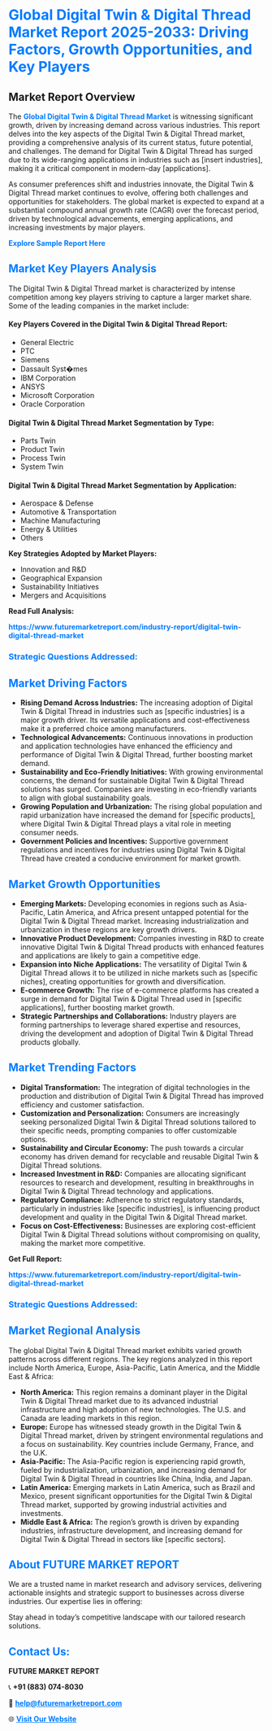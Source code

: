 <h1 style="color: #007BFF;">Global Digital Twin & Digital Thread Market Report 2025-2033: Driving Factors, Growth Opportunities, and Key Players</h1>

<section id="overview">
<h2>Market Report Overview</h2>
<p>The <a href="https://www.futuremarketreport.com/industry-report/digital-twin-digital-thread-market" style="color: #007BFF; text-decoration: none;"><strong>Global Digital Twin & Digital Thread Market</strong></a> is witnessing significant growth, driven by increasing demand across various industries. This report delves into the key aspects of the Digital Twin & Digital Thread market, providing a comprehensive analysis of its current status, future potential, and challenges. The demand for Digital Twin & Digital Thread has surged due to its wide-ranging applications in industries such as [insert industries], making it a critical component in modern-day [applications].</p>
<p>As consumer preferences shift and industries innovate, the Digital Twin & Digital Thread market continues to evolve, offering both challenges and opportunities for stakeholders. The global market is expected to expand at a substantial compound annual growth rate (CAGR) over the forecast period, driven by technological advancements, emerging applications, and increasing investments by major players.</p>
</section>

<section id="overview">
<p><a href="https://www.futuremarketreport.com/request-sample/reportId=41007" style="color: #007BFF; text-decoration: none;"><strong>Explore Sample Report Here</strong></a></p>
</section>

<section id="key-players">
<h2 style="color: #007BFF;">Market Key Players Analysis</h2>
<p>The Digital Twin & Digital Thread market is characterized by intense competition among key players striving to capture a larger market share. Some of the leading companies in the market include:</p>
<h4>Key Players Covered in the Digital Twin & Digital Thread Report:</h4>
<ul><li>General Electric</li><li>PTC</li><li>Siemens</li><li>Dassault Syst�mes</li><li>IBM Corporation</li><li>ANSYS</li><li>Microsoft Corporation</li><li>Oracle Corporation</li></ul>
<h4>Digital Twin & Digital Thread Market Segmentation by Type:</h4>
<ul><li>Parts Twin</li><li>Product Twin</li><li>Process Twin</li><li>System Twin</li></ul>

<h4>Digital Twin & Digital Thread Market Segmentation by Application:</h4>
<ul><li>Aerospace &amp; Defense</li><li>Automotive &amp; Transportation</li><li>Machine Manufacturing</li><li>Energy &amp; Utilities</li><li>Others</li></ul>
<p><strong>Key Strategies Adopted by Market Players:</strong></p>
<ul>
<li>Innovation and R&D</li>
<li>Geographical Expansion</li>
<li>Sustainability Initiatives</li>
<li>Mergers and Acquisitions</li>
</ul>
</section>

<section>
<p><strong>Read Full Analysis: </strong></p><a href="https://www.futuremarketreport.com/industry-report/digital-twin-digital-thread-market" style="color: #007BFF; text-decoration: none;"><strong>https://www.futuremarketreport.com/industry-report/digital-twin-digital-thread-market</strong></a>
<h3 style="color: #007BFF;">Strategic Questions Addressed:</h3>
</section>

<section id="driving-factors">
<h2 style="color: #007BFF;">Market Driving Factors</h2>
<ul>
<li><strong>Rising Demand Across Industries:</strong> The increasing adoption of Digital Twin & Digital Thread in industries such as [specific industries] is a major growth driver. Its versatile applications and cost-effectiveness make it a preferred choice among manufacturers.</li>
<li><strong>Technological Advancements:</strong> Continuous innovations in production and application technologies have enhanced the efficiency and performance of Digital Twin & Digital Thread, further boosting market demand.</li>
<li><strong>Sustainability and Eco-Friendly Initiatives:</strong> With growing environmental concerns, the demand for sustainable Digital Twin & Digital Thread solutions has surged. Companies are investing in eco-friendly variants to align with global sustainability goals.</li>
<li><strong>Growing Population and Urbanization:</strong> The rising global population and rapid urbanization have increased the demand for [specific products], where Digital Twin & Digital Thread plays a vital role in meeting consumer needs.</li>
<li><strong>Government Policies and Incentives:</strong> Supportive government regulations and incentives for industries using Digital Twin & Digital Thread have created a conducive environment for market growth.</li>
</ul>
</section>

<section id="growth-opportunities">
<h2 style="color: #007BFF;">Market Growth Opportunities</h2>
<ul>
<li><strong>Emerging Markets:</strong> Developing economies in regions such as Asia-Pacific, Latin America, and Africa present untapped potential for the Digital Twin & Digital Thread market. Increasing industrialization and urbanization in these regions are key growth drivers.</li>
<li><strong>Innovative Product Development:</strong> Companies investing in R&D to create innovative Digital Twin & Digital Thread products with enhanced features and applications are likely to gain a competitive edge.</li>
<li><strong>Expansion into Niche Applications:</strong> The versatility of Digital Twin & Digital Thread allows it to be utilized in niche markets such as [specific niches], creating opportunities for growth and diversification.</li>
<li><strong>E-commerce Growth:</strong> The rise of e-commerce platforms has created a surge in demand for Digital Twin & Digital Thread used in [specific applications], further boosting market growth.</li>
<li><strong>Strategic Partnerships and Collaborations:</strong> Industry players are forming partnerships to leverage shared expertise and resources, driving the development and adoption of Digital Twin & Digital Thread products globally.</li>
</ul>
</section>

<section id="trending-factors">
<h2 style="color: #007BFF;">Market Trending Factors</h2>
<ul>
<li><strong>Digital Transformation:</strong> The integration of digital technologies in the production and distribution of Digital Twin & Digital Thread has improved efficiency and customer satisfaction.</li>
<li><strong>Customization and Personalization:</strong> Consumers are increasingly seeking personalized Digital Twin & Digital Thread solutions tailored to their specific needs, prompting companies to offer customizable options.</li>
<li><strong>Sustainability and Circular Economy:</strong> The push towards a circular economy has driven demand for recyclable and reusable Digital Twin & Digital Thread solutions.</li>
<li><strong>Increased Investment in R&D:</strong> Companies are allocating significant resources to research and development, resulting in breakthroughs in Digital Twin & Digital Thread technology and applications.</li>
<li><strong>Regulatory Compliance:</strong> Adherence to strict regulatory standards, particularly in industries like [specific industries], is influencing product development and quality in the Digital Twin & Digital Thread market.</li>
<li><strong>Focus on Cost-Effectiveness:</strong> Businesses are exploring cost-efficient Digital Twin & Digital Thread solutions without compromising on quality, making the market more competitive.</li>
</ul>
</section>

<section>
<p><strong>Get Full Report: </strong></p><a href="https://www.futuremarketreport.com/industry-report/digital-twin-digital-thread-market" style="color: #007BFF; text-decoration: none;"><strong>https://www.futuremarketreport.com/industry-report/digital-twin-digital-thread-market</strong></a>
<h3 style="color: #007BFF;">Strategic Questions Addressed:</h3>
</section>


<section id="regional-analysis">
<h2 style="color: #007BFF;">Market Regional Analysis</h2>
<p>The global Digital Twin & Digital Thread market exhibits varied growth patterns across different regions. The key regions analyzed in this report include North America, Europe, Asia-Pacific, Latin America, and the Middle East & Africa:</p>
<ul>
<li><strong>North America:</strong> This region remains a dominant player in the Digital Twin & Digital Thread market due to its advanced industrial infrastructure and high adoption of new technologies. The U.S. and Canada are leading markets in this region.</li>
<li><strong>Europe:</strong> Europe has witnessed steady growth in the Digital Twin & Digital Thread market, driven by stringent environmental regulations and a focus on sustainability. Key countries include Germany, France, and the U.K.</li>
<li><strong>Asia-Pacific:</strong> The Asia-Pacific region is experiencing rapid growth, fueled by industrialization, urbanization, and increasing demand for Digital Twin & Digital Thread in countries like China, India, and Japan.</li>
<li><strong>Latin America:</strong> Emerging markets in Latin America, such as Brazil and Mexico, present significant opportunities for the Digital Twin & Digital Thread market, supported by growing industrial activities and investments.</li>
<li><strong>Middle East & Africa:</strong> The region’s growth is driven by expanding industries, infrastructure development, and increasing demand for Digital Twin & Digital Thread in sectors like [specific sectors].</li>
</ul>
</section>

<footer>
<h2 style="color: #007BFF;">About FUTURE MARKET REPORT</h2>
<p>We are a trusted name in market research and advisory services, delivering actionable insights and strategic support to businesses across diverse industries. Our expertise lies in offering:</p>

<p>Stay ahead in today’s competitive landscape with our tailored research solutions.</p>

<h2 style="color: #007BFF;">Contact Us:</h2>
<p><strong>FUTURE MARKET REPORT</strong></p>
<p>📞 <strong>+91 (883) 074-8030</strong></p>
<p>📧 <strong><a href="mailto:help@futuremarketreport.com" style="color: #007BFF;">help@futuremarketreport.com</a></strong></p>
<p>🌐 <strong><a href="https://www.futuremarketreport.com/" style="color: #007BFF;">Visit Our Website</a></strong></p>
</footer>